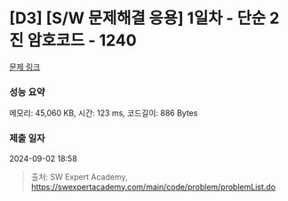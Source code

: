 # [D3] [S/W 문제해결 응용] 1일차 - 단순 2진 암호코드 - 1240 

[문제 링크](https://swexpertacademy.com/main/code/problem/problemDetail.do?contestProbId=AV15FZuqAL4CFAYD) 

### 성능 요약

메모리: 45,060 KB, 시간: 123 ms, 코드길이: 886 Bytes

### 제출 일자

2024-09-02 18:58



> 출처: SW Expert Academy, https://swexpertacademy.com/main/code/problem/problemList.do